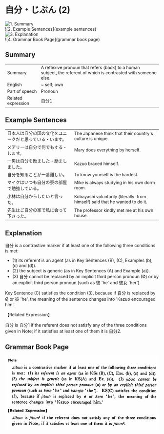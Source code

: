 # 自分・じぶん (2)

![1. Summary](summary)<br>
![2. Example Sentences](example sentences)<br>
![3. Explanation](explanation)<br>
![4. Grammar Book Page](grammar book page)<br>


## Summary

<table><tr>   <td>Summary</td>   <td>A reflexive pronoun that refers (back) to a human subject, the referent of which is contrasted with someone else.</td></tr><tr>   <td>English</td>   <td>~ self; own</td></tr><tr>   <td>Part of speech</td>   <td>Pronoun</td></tr><tr>   <td>Related expression</td>   <td>自分1</td></tr></table>

## Example Sentences

<table><tr>   <td>日本人は自分の国の文化をユニークだと思っている・います。</td>   <td>The Japanese think that their country's culture is unique.</td></tr><tr>   <td>メアリーは自分で何でもする・します。</td>   <td>Mary does everything by herself.</td></tr><tr>   <td>一男は自分を励ました・励ましました。</td>   <td>Kazuo braced himself.</td></tr><tr>   <td>自分を知ることが一番難しい。</td>   <td>To know yourself is the hardest.</td></tr><tr>   <td>マイクはいつも自分の寮の部屋で勉強している。</td>   <td>Mike is always studying in his own dorm room.</td></tr><tr>   <td>小林は自分からしたいと言った。</td>   <td>Kobayashi voluntarily (literally: from himself) said that he wanted to do it.</td></tr><tr>   <td>先生はご自分の家で私に会って下さった。</td>   <td>The professor kindly met me at his own house.</td></tr></table>

## Explanation

<p><span class="cloze">自分</span> is a contrastive marker if at least one of the following three conditions is met: </p> <ul> <li>(1) its referent is an agent (as in Key Sentences (B), (C), Examples (b), (c) and (d)). </li> <li>(2) the subject is generic (as in Key Sentences (A) and Example (a)).</li> <li>(3) <span class="cloze">自分</span> cannot be replaced by an implicit third person pronoun (Ø) or by an explicit third person pronoun (such as 彼 'he' and 彼女 'her'). </li> </ul>  <p>Key Sentence (C) satisfies the condition (3), because if <span class="cloze">自分</span> is replaced by Ø or 彼 'he', the meaning of the sentence changes into 'Kazuo encouraged him.'</p>  <p>【Related Expression】</p>  <p><span class="cloze">自分</span> is 自分1 if the referent does not satisfy any of the three conditions given in Note; if it satisfies at least one of them it is <span class="cloze">自分</span>2.</p>

## Grammar Book Page

![](../img/Basic自分2.png)

